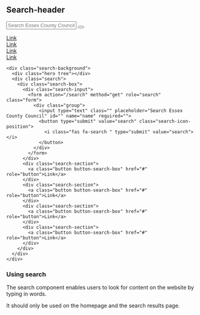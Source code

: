 ## Search-header

<div class="search-background">
  <div class="hero tree"></div>
  <div class="search">
    <div class="search-box">
      <div class="search-input">
        <form action="/search" method="get" role="search" class="form">
          <div class="group">
            <input type="text" class="" placeholder="Search Essex County Council" id="" name="name" required="">
            <button type="submit" value="search" class="search-icon-position">
              <i class="fas fa-search " type="submit" value="search"></i>
            </button>
          </div>
        </form>
      </div>
      <div class="search-section">
        <a class="button button-search-box" href="#" role="button">Link</a>
      </div>
      <div class="search-section">
        <a class="button button-search-box" href="#" role="button">Link</a>
      </div>
      <div class="search-section">
        <a class="button button-search-box" href="#" role="button">Link</a>
      </div>
      <div class="search-section">
        <a class="button button-search-box" href="#" role="button">Link</a>
      </div>
    </div>
  </div>
</div>

    <div class="search-background">
      <div class="hero tree"></div>
      <div class="search">
        <div class="search-box">
          <div class="search-input">
            <form action="/search" method="get" role="search" class="form">
              <div class="group">
                <input type="text" class="" placeholder="Search Essex County Council" id="" name="name" required="">
                <button type="submit" value="search" class="search-icon-position">
                  <i class="fas fa-search " type="submit" value="search"></i>
                </button>
              </div>
            </form>
          </div>
          <div class="search-section">
            <a class="button button-search-box" href="#" role="button">Link</a>
          </div>
          <div class="search-section">
            <a class="button button-search-box" href="#" role="button">Link</a>
          </div>
          <div class="search-section">
            <a class="button button-search-box" href="#" role="button">Link</a>
          </div>
          <div class="search-section">
            <a class="button button-search-box" href="#" role="button">Link</a>
          </div>
        </div>
      </div>
    </div>

### Using search

The search component enables users to look for content on the website by typing in words.

It should only be used on the homepage and the search results page.

